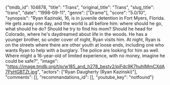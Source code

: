 {"tmdb_id": 104878, "title": "Trans", "original_title": "Trans", "slug_title": "trans", "date": "1998-09-11", "genre": ["Drame"], "score": "5.0/10", "synopsis": "Ryan Kazinski, 16, is in juvenile detention in Fort Myers, Florida. He gets away one day, and the world is all before him: where should he go, what should he do? Should he try to find his mom? Should he head for Colorado, where he's daydreamed about life in the woods. He has a younger brother, so under cover of night, Ryan visits him. At night, Ryan is on the streets where there are other youth at loose ends, including one who wants Ryan to help with a burglary. The police are looking for him as well. Where might a 16-year-old of limited experience, with no money, imagine he could be safe?", "image": "https://image.tmdb.org/t/p/w185_and_h278_bestv2/pjFdc9K7huhIMmCXdA7PxHGBTZt.jpg", "actors": ["Ryan Daugherty (Ryan Kazinski)"], "comments": [], "recommandations_id": [], "youtube_key": "notfound"}